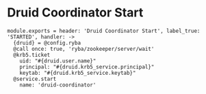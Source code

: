 
# Druid Coordinator Start

    module.exports = header: 'Druid Coordinator Start', label_true: 'STARTED', handler: ->
      {druid} = @config.ryba
      @call once: true, 'ryba/zookeeper/server/wait'
      @krb5.ticket
        uid: "#{druid.user.name}"
        principal: "#{druid.krb5_service.principal}"
        keytab: "#{druid.krb5_service.keytab}"
      @service.start
        name: 'druid-coordinator'

